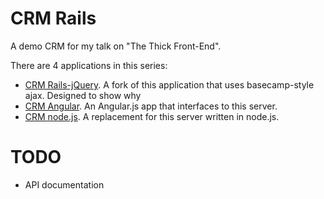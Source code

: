CRM Rails
=========

A demo CRM for my talk on "The Thick Front-End".

There are 4 applications in this series:

* [CRM Rails-jQuery](http://github.com/dickeyxxx/crm_rails_jquery). A fork of this application that uses basecamp-style ajax. Designed to show why 
* [CRM Angular](http://github.com/dickeyxxx/crm_angular). An Angular.js app that interfaces to this server.
* [CRM node.js](http://github.com/dickeyxxx/crm_node). A replacement for this server written in node.js.


TODO
====

* API documentation
